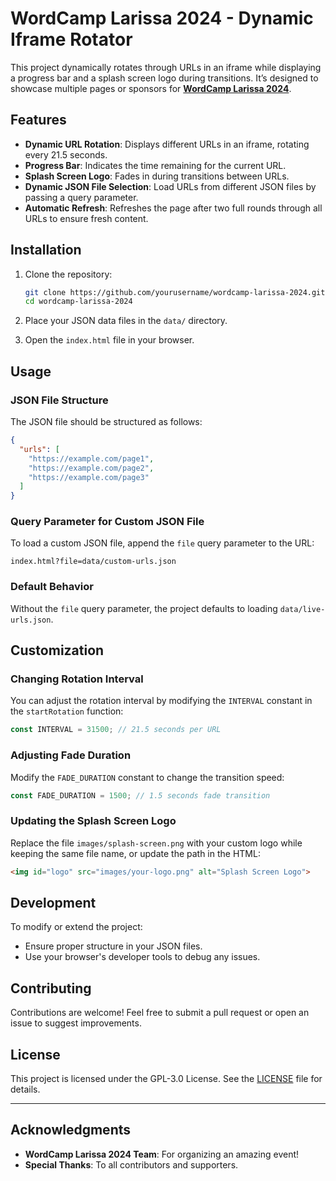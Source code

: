 
# WordCamp Larissa 2024 - Dynamic Iframe Rotator

This project dynamically rotates through URLs in an iframe while displaying a progress bar and a splash screen logo during transitions. It’s designed to showcase multiple pages or sponsors for [**WordCamp Larissa 2024**](https://larissa.wordcamp.org).

## Features

- **Dynamic URL Rotation**: Displays different URLs in an iframe, rotating every 21.5 seconds.
- **Progress Bar**: Indicates the time remaining for the current URL.
- **Splash Screen Logo**: Fades in during transitions between URLs.
- **Dynamic JSON File Selection**: Load URLs from different JSON files by passing a query parameter.
- **Automatic Refresh**: Refreshes the page after two full rounds through all URLs to ensure fresh content.

## Installation

1. Clone the repository:
   ```bash
   git clone https://github.com/yourusername/wordcamp-larissa-2024.git
   cd wordcamp-larissa-2024
   ```

2. Place your JSON data files in the `data/` directory.

3. Open the `index.html` file in your browser.

## Usage

### JSON File Structure

The JSON file should be structured as follows:
```json
{
  "urls": [
    "https://example.com/page1",
    "https://example.com/page2",
    "https://example.com/page3"
  ]
}
```

### Query Parameter for Custom JSON File

To load a custom JSON file, append the `file` query parameter to the URL:
```
index.html?file=data/custom-urls.json
```

### Default Behavior

Without the `file` query parameter, the project defaults to loading `data/live-urls.json`.

## Customization

### Changing Rotation Interval

You can adjust the rotation interval by modifying the `INTERVAL` constant in the `startRotation` function:
```javascript
const INTERVAL = 31500; // 21.5 seconds per URL
```

### Adjusting Fade Duration

Modify the `FADE_DURATION` constant to change the transition speed:
```javascript
const FADE_DURATION = 1500; // 1.5 seconds fade transition
```

### Updating the Splash Screen Logo

Replace the file `images/splash-screen.png` with your custom logo while keeping the same file name, or update the path in the HTML:
```html
<img id="logo" src="images/your-logo.png" alt="Splash Screen Logo">
```

## Development

To modify or extend the project:

- Ensure proper structure in your JSON files.
- Use your browser's developer tools to debug any issues.

## Contributing

Contributions are welcome! Feel free to submit a pull request or open an issue to suggest improvements.

## License

This project is licensed under the GPL-3.0 License. See the [LICENSE](https://www.gnu.org/licenses/gpl-3.0.html) file for details.

---

## Acknowledgments

- **WordCamp Larissa 2024 Team**: For organizing an amazing event!
- **Special Thanks**: To all contributors and supporters.
